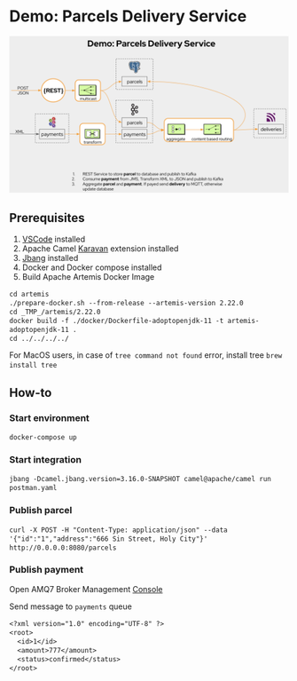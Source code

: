 # Demo: Parcels Delivery Service 

![Demo](parcels.png)

## Prerequisites

1. [VSCode](https://code.visualstudio.com/download)  installed
2. Apache Camel [Karavan](https://marketplace.visualstudio.com/items?itemName=camel-karavan.karavan) extension installed
3. [Jbang](https://www.jbang.dev/download/) installed
4. Docker and Docker compose installed
5. Build Apache Artemis Docker Image
```
cd artemis
./prepare-docker.sh --from-release --artemis-version 2.22.0
cd _TMP_/artemis/2.22.0
docker build -f ./docker/Dockerfile-adoptopenjdk-11 -t artemis-adoptopenjdk-11 .
cd ../../../../
```
For MacOS users, in case of `tree command not found` error, install tree `brew install tree`

## How-to

### Start environment
```
docker-compose up
```

### Start integration 
```
jbang -Dcamel.jbang.version=3.16.0-SNAPSHOT camel@apache/camel run postman.yaml
```

### Publish parcel
```
curl -X POST -H "Content-Type: application/json" --data '{"id":"1","address":"666 Sin Street, Holy City"}' http://0.0.0.0:8080/parcels
```

### Publish payment
Open AMQ7 Broker Management [Console](http://localhost:8161)

Send message to `payments` queue
```
<?xml version="1.0" encoding="UTF-8" ?>
<root>
  <id>1</id>
  <amount>777</amount>
  <status>confirmed</status>  
</root>
```
